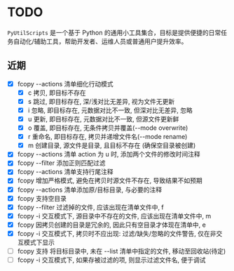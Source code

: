 # TODO

`PyUtilScripts` 是一个基于 Python 的通用小工具集合，目标是提供便捷的日常任务自动化/辅助工具，帮助开发者、运维人员或普通用户提升效率。

## 近期

- [x] fcopy --actions 清单细化行动模式
  - [x] c 拷贝, 即目标不存在
  - [x] s 跳过, 即目标存在, 深/浅对比无差异, 视为文件无更新
  - [x] i 忽略, 即目标存在, 元数据对比不一致, 但深对比无差异, 忽略
  - [x] u 更新, 即目标存在, 元数据对比不一致, 但源文件更新鲜
  - [x] o 覆盖, 即目标存在, 无条件拷贝并覆盖(--mode overwrite)
  - [x] r 重命名, 即目标存在, 拷贝并递增文件名(--mode rename)
  - [x] m 创建目录, 源文件是目录, 且目标不存在 (确保空目录被创建)
- [x] fcopy --actions 清单 action 为 u 时, 添加两个文件的修改时间注释
- [x] fcopy --filter  添加正则匹配过滤
- [x] fcopy --actions 清单支持行尾注释
- [x] fcopy 增加严格模式, 避免在拷贝时源文件不存在, 导致结果不如预期
- [x] fcopy --actions 清单添加原/目标目录, 与必要的注释
- [x] fcopy 支持空目录
- [x] fcopy --filter 过滤掉的文件, 应该出现在清单文件中,  f
- [x] fcopy -i 交互模式下, 源目录中不存在的文件, 应该出现在清单文件中, m
- [x] fcopy 因拷贝创建的目录是冗余的, 因此只有空目录才体现在清单中, e
- [x] fcopy -i 交互模式下, 拷贝时不应出现: 过滤/缺失/忽略的文件警告, 仅在非交互模式下显示
- [ ] fcopy 支持 将目标目录中, 未在 --list 清单中指定的文件, 移动至回收站(待定)
- [ ] fcopy -i 交互模式下, 如果存被过滤的项, 则显示过滤文件名, 便于调试